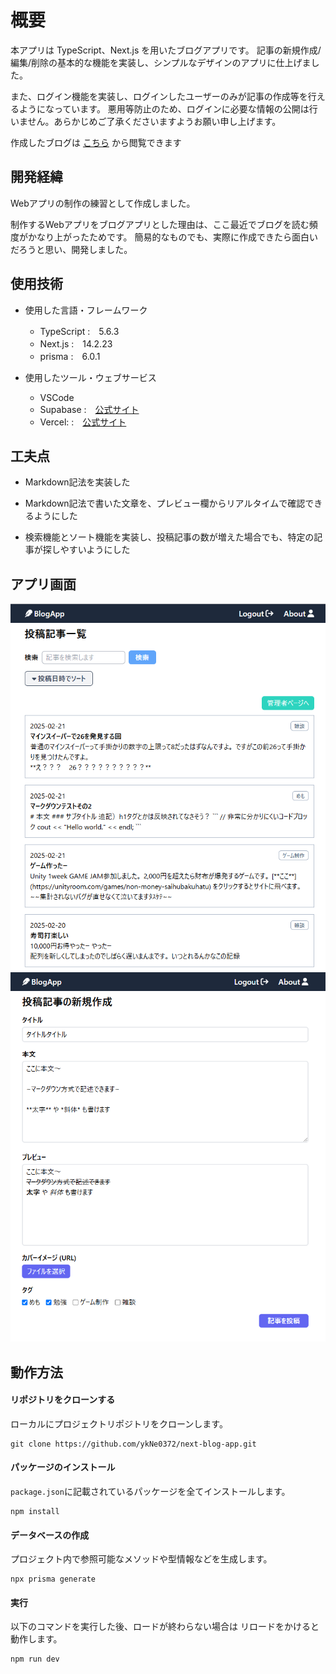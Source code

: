 # 概要

本アプリは TypeScript、Next.js を用いたブログアプリです。
記事の新規作成/編集/削除の基本的な機能を実装し、シンプルなデザインのアプリに仕上げました。

また、ログイン機能を実装し、ログインしたユーザーのみが記事の作成等を行えるようになっています。
悪用等防止のため、ログインに必要な情報の公開は行いません。あらかじめご了承くださいますようお願い申し上げます。

作成したブログは [こちら](https://next-blog-app-pied-nine.vercel.app/) から閲覧できます

## 開発経緯

Webアプリの制作の練習として作成しました。

制作するWebアプリをブログアプリとした理由は、ここ最近でブログを読む頻度がかなり上がったためです。
簡易的なものでも、実際に作成できたら面白いだろうと思い、開発しました。

## 使用技術

- 使用した言語・フレームワーク

  - TypeScript :　5.6.3
  - Next.js :　14.2.23
  - prisma :　6.0.1

- 使用したツール・ウェブサービス
  - VSCode
  - Supabase :　[公式サイト](https://supabase.com/)
  - Vercel: :　[公式サイト](https://vercel.com/)

## 工夫点

- Markdown記法を実装した

- Markdown記法で書いた文章を、プレビュー欄からリアルタイムで確認できるようにした

- 検索機能とソート機能を実装し、投稿記事の数が増えた場合でも、特定の記事が探しやすいようにした

## アプリ画面

![画像１](/imgs/home.png)
![画像２](/imgs/desktop.png)

## 動作方法

#### リポジトリをクローンする

ローカルにプロジェクトリポジトリをクローンします。

```
git clone https://github.com/ykNe0372/next-blog-app.git
```

#### パッケージのインストール

`package.json`に記載されているパッケージを全てインストールします。

```
npm install
```

#### データベースの作成

プロジェクト内で参照可能なメソッドや型情報などを生成します。

```
npx prisma generate
```

#### 実行

以下のコマンドを実行した後、ロードが終わらない場合は
リロードをかけると動作します。

```
npm run dev
```
